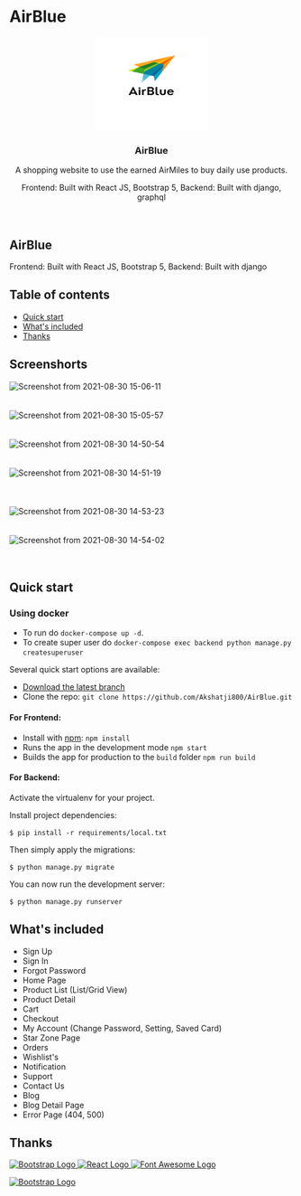 # AirBlue

<p align="center">
    <img src="AirBlue_Frontend/public/images/banner/Dell.png" alt="RBE logo" target="_blank" width="200" height="165">
  </a>
</p>
<h3 align="center">AirBlue</h3>

<p align="center">
 A shopping website to use the earned AirMiles to buy daily use products.
<p align="center">
 Frontend: Built with React JS, Bootstrap 5, Backend: Built with django, graphql 
  <br>
  <br>
  <br>

## AirBlue

Frontend: Built with React JS, Bootstrap 5, Backend: Built with django

## Table of contents

- [Quick start](#quick-start)
- [What's included](#whats-included)
- [Thanks](#thanks)
    
## Screenshorts

![Screenshot from 2021-08-30 15-06-11](https://user-images.githubusercontent.com/73401649/131319421-78b49ef2-d39a-4cb1-8929-c9193dfb801b.png)
<br>
<br>
<br>
![Screenshot from 2021-08-30 15-05-57](https://user-images.githubusercontent.com/73401649/131319598-f020f405-ccb5-4f48-8b6b-91feaf77c578.png)
<br>
<br>
<br>
![Screenshot from 2021-08-30 14-50-54](https://user-images.githubusercontent.com/73401649/131318041-b0f258cc-e939-45a1-a0fb-d09886bb850a.png)
<br>
<br>
<br>
![Screenshot from 2021-08-30 14-51-19](https://user-images.githubusercontent.com/73401649/131318186-8f1d1da1-2b95-48bc-adcc-689ff6fbeb81.png)
<br>
<br>
<br>  
![Screenshot from 2021-08-30 14-53-23](https://user-images.githubusercontent.com/73401649/131318300-930c544a-faf4-4bba-bc7c-51e109f97b57.png)
<br>
<br>
<br>
![Screenshot from 2021-08-30 14-54-02](https://user-images.githubusercontent.com/73401649/131319133-4a173baa-687d-4c9e-8f7f-a5649c250f72.png)
<br>
<br>
<br>
    
## Quick start

### Using docker
- To run do `docker-compose up -d`.
- To create super user do `docker-compose exec backend python manage.py createsuperuser`

Several quick start options are available:

- [Download the latest branch](https://github.com/Akshatji800/AirBlue/archive/refs/heads/master.zip)
- Clone the repo: `git clone https://github.com/Akshatji800/AirBlue.git`

#### For Frontend:

- Install with [npm](https://www.npmjs.com/): `npm install`
- Runs the app in the development mode `npm start`
- Builds the app for production to the `build` folder `npm run build`

#### For Backend:

Activate the virtualenv for your project.

Install project dependencies:

    $ pip install -r requirements/local.txt

Then simply apply the migrations:

    $ python manage.py migrate

You can now run the development server:

    $ python manage.py runserver

## What's included

- Sign Up
- Sign In
- Forgot Password
- Home Page
- Product List (List/Grid View)
- Product Detail
- Cart
- Checkout
- My Account (Change Password, Setting, Saved Card)
- Star Zone Page
- Orders
- Wishlist's
- Notification
- Support
- Contact Us
- Blog
- Blog Detail Page
- Error Page (404, 500)

## Thanks

<a href="https://www.getbootstrap.com/" title="Bootstrap" target="_blank">
  <img src="https://v5.getbootstrap.com/docs/5.0/assets/brand/bootstrap-logo-shadow.png" alt="Bootstrap Logo" width="200" height="150">
</a>
<a href="https://reactjs.org/" title="React JS" target="_blank"><img src="https://reactjs.org/logo-180x180.png" alt="React Logo" width="180" height="180">
</a>
<a href="https://fontawesome.com/" title="Font Awesome" target="_blank"><img src="https://upload.wikimedia.org/wikipedia/commons/8/89/Font_Awesome_5_logo_black.svg" alt="Font Awesome Logo" width="180" height="180">
</a>

<a href = "https://www.djangoproject.com/"
title= "Django" target= "_blank">
<img src="https://static.djangoproject.com/img/logos/django-logo-negative.png" alt="Bootstrap Logo" width="200" height="150">
</a>
